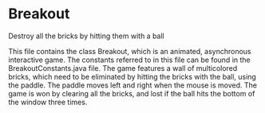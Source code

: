 Breakout
========

Destroy all the bricks by hitting them with a ball

This file contains the class Breakout, which is an animated, asynchronous interactive game.
The constants referred to in this file can be found in the BreakoutConstants.java file. 
The game features a wall of multicolored bricks, which need to be eliminated by hitting the bricks with the ball, 
using the paddle. The paddle moves left and right when the mouse is moved. The game is won by clearing all the bricks, and lost 
if the ball hits the bottom of the window three times. 
